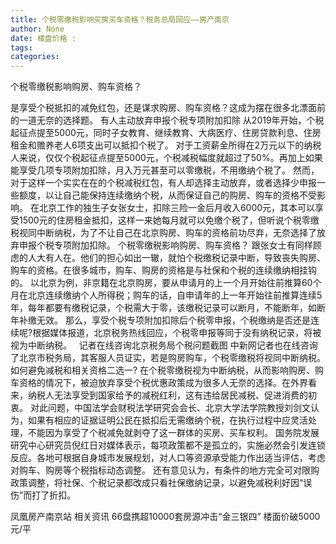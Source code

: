 ```yaml
---
title: 个税零缴税影响买房买车资格？税务总局回应——房产南京
author: None
date: 楼盘价格 : 
tags: 
categories: 
---
```

个税零缴税影响购房、购车资格？
<!-- more -->
是享受个税抵扣的减免红包，还是谋求购房、购车资格？这成为摆在很多北漂面前的一道无奈的选择题。
有人主动放弃申报个税专项附加扣除
从2019年开始，个税起征点提至5000元，同时子女教育、继续教育、大病医疗、住房贷款利息、住房租金和赡养老人6项支出可以抵扣个税了。
对于工资薪金所得在2万元以下的纳税人来说，仅仅个税起征点提至5000元，个税减税幅度就超过了50%。再加上如果能享受几项专项附加扣除，月入万元甚至可以零缴税，不用缴纳个税了。
然而，对于这样一个实实在在的个税减税红包，有人却选择主动放弃，或者选择少申报一些额度，以让自己能保持连续缴纳个税，从而保证自己的购房、购车的资格不受影响。
在北京工作的独生子女张女士，扣除三险一金后月收入6000元，其本可以享受1500元的住房租金抵扣，这样一来她每月就可以免缴个税了，但听说个税零缴税视同中断纳税，为了不让自己在北京购房、购车的资格前功尽弃，无奈选择了放弃申报个税专项附加扣除。
个税零缴税影响购房、购车资格？
跟张女士有同样顾虑的人大有人在。他们的担心如出一辙，就怕个税缴税记录中断，导致丧失购房、购车的资格。在很多城市，购车、购房的资格是与社保和个税的连续缴纳相挂钩的。
以北京为例，非京籍在北京购房，要从申请月的上一个月开始往前推算60个月在北京连续缴纳个人所得税；购车的话，自申请年的上一年开始往前推算连续5年，每年都要有缴税记录，个税需大于零，该缴税记录可以断月，不能断年，如断年补缴无效。
那么，享受个税专项附加扣除后个税零申报，个税缴纳是否还是连续呢?根据媒体报道，北京税务热线回应，个税零申报等同于没有纳税记录，将被视为中断纳税。
 
记者在线咨询北京税务局个税问题截图
中新网记者也在线咨询了北京市税务局，其客服人员证实，若是购房购车，个税零缴税将视同中断纳税。
如何避免减税和相关资格二选一?
在个税零缴税视为中断纳税，从而影响购房、购车资格的情况下，被迫放弃享受个税优惠政策成为很多人无奈的选择。在外界看来，纳税人无法享受到国家给予的减税红利，这有违给居民减税、促进消费的初衷。
对此问题，中国法学会财税法学研究会会长、北京大学法学院教授刘剑文认为，如果有相应的证据证明公民在抵扣后无需缴纳个税，在执行过程中应灵活处理，不能因为享受了个税减免就剥夺了这一群体的买房、买车权利。
国务院发展研究中心研究员倪红日对媒体表示，每项政策都不是孤立的，实施必然会引发连锁反应。各地可根据自身城市发展规划，对人口等资源承受能力作出适当评估，考虑对购车、购房等个税指标动态调整。
还有意见认为，有条件的地方完全可对限购政策调整，将社保、个税记录都改成只看社保缴纳记录，以避免减税利好因“误伤”而打了折扣。
 
                        
                        
                        
                        
                                        
                    
                    
                
                    
                    
                    
                
                    
                
凤凰房产南京站
相关资讯
66盘携超10000套房源冲击“金三银四”
楼面价破5000元/平
	                        
	                    
	                        
	                    
